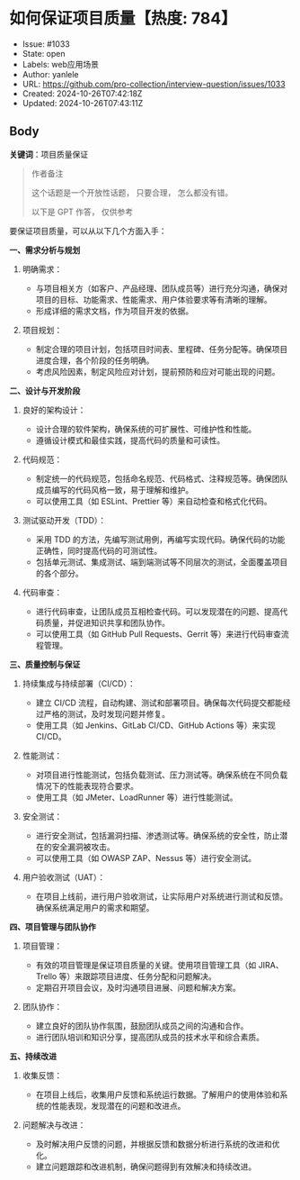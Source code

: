 # 如何保证项目质量【热度: 784】

- Issue: #1033
- State: open
- Labels: web应用场景
- Author: yanlele
- URL: https://github.com/pro-collection/interview-question/issues/1033
- Created: 2024-10-26T07:42:18Z
- Updated: 2024-10-26T07:43:11Z

## Body

**关键词**：项目质量保证

> 作者备注
>
> 这个话题是一个开放性话题， 只要合理， 怎么都没有错。
>
> 以下是 GPT 作答， 仅供参考

要保证项目质量，可以从以下几个方面入手：

**一、需求分析与规划**

1. 明确需求：

   - 与项目相关方（如客户、产品经理、团队成员等）进行充分沟通，确保对项目的目标、功能需求、性能需求、用户体验要求等有清晰的理解。
   - 形成详细的需求文档，作为项目开发的依据。

2. 项目规划：
   - 制定合理的项目计划，包括项目时间表、里程碑、任务分配等。确保项目进度合理，各个阶段的任务明确。
   - 考虑风险因素，制定风险应对计划，提前预防和应对可能出现的问题。

**二、设计与开发阶段**

1. 良好的架构设计：

   - 设计合理的软件架构，确保系统的可扩展性、可维护性和性能。
   - 遵循设计模式和最佳实践，提高代码的质量和可读性。

2. 代码规范：

   - 制定统一的代码规范，包括命名规范、代码格式、注释规范等。确保团队成员编写的代码风格一致，易于理解和维护。
   - 可以使用工具（如 ESLint、Prettier 等）来自动检查和格式化代码。

3. 测试驱动开发（TDD）：

   - 采用 TDD 的方法，先编写测试用例，再编写实现代码。确保代码的功能正确性，同时提高代码的可测试性。
   - 包括单元测试、集成测试、端到端测试等不同层次的测试，全面覆盖项目的各个部分。

4. 代码审查：
   - 进行代码审查，让团队成员互相检查代码。可以发现潜在的问题、提高代码质量，并促进知识共享和团队协作。
   - 可以使用工具（如 GitHub Pull Requests、Gerrit 等）来进行代码审查流程管理。

**三、质量控制与保证**

1. 持续集成与持续部署（CI/CD）：

   - 建立 CI/CD 流程，自动构建、测试和部署项目。确保每次代码提交都能经过严格的测试，及时发现问题并修复。
   - 使用工具（如 Jenkins、GitLab CI/CD、GitHub Actions 等）来实现 CI/CD。

2. 性能测试：

   - 对项目进行性能测试，包括负载测试、压力测试等。确保系统在不同负载情况下的性能表现符合要求。
   - 使用工具（如 JMeter、LoadRunner 等）进行性能测试。

3. 安全测试：

   - 进行安全测试，包括漏洞扫描、渗透测试等。确保系统的安全性，防止潜在的安全漏洞被攻击。
   - 可以使用工具（如 OWASP ZAP、Nessus 等）进行安全测试。

4. 用户验收测试（UAT）：
   - 在项目上线前，进行用户验收测试，让实际用户对系统进行测试和反馈。确保系统满足用户的需求和期望。

**四、项目管理与团队协作**

1. 项目管理：

   - 有效的项目管理是保证项目质量的关键。使用项目管理工具（如 JIRA、Trello 等）来跟踪项目进度、任务分配和问题解决。
   - 定期召开项目会议，及时沟通项目进展、问题和解决方案。

2. 团队协作：
   - 建立良好的团队协作氛围，鼓励团队成员之间的沟通和合作。
   - 进行团队培训和知识分享，提高团队成员的技术水平和综合素质。

**五、持续改进**

1. 收集反馈：

   - 在项目上线后，收集用户反馈和系统运行数据。了解用户的使用体验和系统的性能表现，发现潜在的问题和改进点。

2. 问题解决与改进：
   - 及时解决用户反馈的问题，并根据反馈和数据分析进行系统的改进和优化。
   - 建立问题跟踪和改进机制，确保问题得到有效解决和持续改进。

